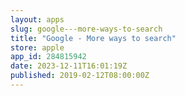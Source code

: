 ```yaml
---
layout: apps
slug: google---more-ways-to-search
title: "Google - More ways to search"
store: apple
app_id: 284815942
date: 2023-12-11T16:01:19Z
published: 2019-02-12T08:00:00Z
---
```

